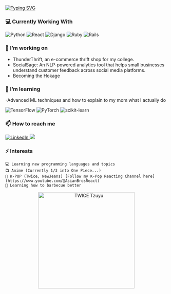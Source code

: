 [![Typing SVG](https://readme-typing-svg.demolab.com?font=Fira+Code&size=24&duration=3000&pause=1000&color=2B95FF&width=700&lines=Hello!+I'm+Andrew%2C+a+senior+CS+College+Student;AI%2FML+Enthusiast;Future+Software+Engineer;Lover+of+Cats)](https://git.io/typing-svg)

<!--
**AndSam321/Andsam321** is a ✨ _special_ ✨ repository because its `README.md` (this file) appears on your GitHub profile.

Here are some ideas to get you started:

- 🔭 I’m currently working on 
- 🌱 I’m currently learning ...
- 👯 I’m looking to collaborate on ...
- 🤔 I’m looking for help with ...
- 💬 Ask me about ...
- 📫 How to reach me: ...
- 😄 Pronouns: ...
- ⚡ Fun fact: ...
-->


### 💻 Currently Working With

<div display="flex">
  <img src="https://img.shields.io/badge/python-3670A0?style=for-the-badge&logo=python&logoColor=ffdd54" alt="Python"/>
  <img src="https://img.shields.io/badge/react-%2320232a.svg?style=for-the-badge&logo=react&logoColor=%2361DAFB" alt="React"/>
  <img src="https://img.shields.io/badge/django-%23092E20.svg?style=for-the-badge&logo=django&logoColor=white" alt="Django"/>
  <img src="https://img.shields.io/badge/ruby-%23CC342D.svg?style=for-the-badge&logo=ruby&logoColor=white" alt="Ruby"/>
  <img src="https://img.shields.io/badge/rails-%23CC0000.svg?style=for-the-badge&logo=ruby-on-rails&logoColor=white" alt="Rails"/>
</div>

### 🔭 I’m working on

- ThunderThrift, an e-commerce thrift shop for my college.
- SocialSage: An NLP-powered analytics tool that helps small businesses understand customer feedback across social media platforms.
- Becoming the Hokage


### 🌱 I’m learning

-Advanced ML techniques and how to explain to my mom what I actually do
<div display="flex">
 <img src="https://img.shields.io/badge/TensorFlow-%23FF6F00.svg?style=for-the-badge&logo=TensorFlow&logoColor=white" alt="TensorFlow"/>
 <img src="https://img.shields.io/badge/PyTorch-%23EE4C2C.svg?style=for-the-badge&logo=PyTorch&logoColor=white" alt="PyTorch"/>
 <img src="https://img.shields.io/badge/scikit--learn-%23F7931E.svg?style=for-the-badge&logo=scikit-learn&logoColor=white" alt="scikit-learn"/>
</div>



### 📫 How to reach me

<div display="flex">
  <a href="https://www.linkedin.com/in/andrew-samountry-632807205/">
    <img src="https://img.shields.io/badge/linkedin-%230077B5.svg?style=for-the-badge&logo=linkedin&logoColor=white" alt="LinkedIn"/>
  </a>
  <a href="https://www.instagram.com/the_tanner_andrew/">
    <img src="https://img.shields.io/badge/Instagram-E4405F?style=for-the-badge&logo=instagram&logoColor=white alt="Instagram"/>
  </a>
</div>

### ⚡ Interests
    💻 Learning new programming languages and topics
    📺 Anime (Currently 1/3 into One Piece...) 
    🎼 K-POP (Twice, NewJeans) [Follow my K-Pop Reacting Channel here](https://www.youtube.com/@AsianBrosReact)
    🥩 Learning how to barbecue better

<p align="center">
  <img src="https://media.giphy.com/media/CWLH6piaVczHitjdZj/giphy.gif" alt="TWICE Tzuyu" width="300"/>
</p>

